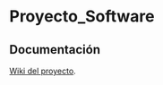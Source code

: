 # Proyecto_Software

## Documentación 

  [Wiki del proyecto](https://github.com/Davidcuama/Skill-Lens-CV/wiki).
